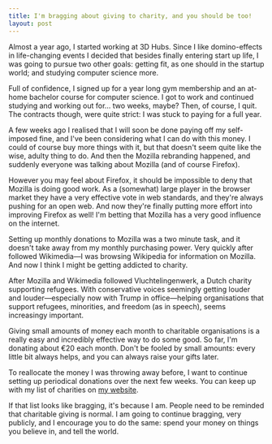 ```yaml
---
title: I'm bragging about giving to charity, and you should be too!
layout: post
---
```


Almost a year ago, I started working at 3D Hubs. Since I like domino-effects in
life-changing events I decided that besides finally entering start up life, I
was going to pursue two other goals: getting fit, as one should in the startup
world; and studying computer science more.

Full of confidence, I signed up for a year long gym membership and an at-home
bachelor course for computer science. I got to work and continued studying and
working out for… two weeks, maybe? Then, of course, I quit. The contracts
though, were quite strict: I was stuck to paying for a full year.

A few weeks ago I realised that I will soon be done paying off my self-imposed
fine, and I've been considering what I can do with this money. I could of
course buy more things with it, but that doesn't seem quite like the wise,
adulty thing to do. And then the Mozilla rebranding happened, and suddenly
everyone was talking about Mozilla (and of course Firefox).

However you may feel about Firefox, it should be impossible to deny that
Mozilla is doing good work. As a (somewhat) large player in the browser market
they have a very effective vote in web standards, and they're always pushing
for an open web. And now they're finally putting more effort into improving
Firefox as well! I'm betting that Mozilla has a very good influence on the
internet.

Setting up monthly donations to Mozilla was a two minute task, and it doesn't
take away from my monthly purchasing power. Very quickly after followed
Wikimedia—I was browsing Wikipedia for information on Mozilla. And now I think
I might be getting addicted to charity.

After Mozilla and Wikimedia followed Vluchtelingenwerk, a Dutch charity
supporting refugees. With conservative voices seemingly getting louder and
louder—especially now with Trump in office—helping organisations that support
refugees, minorities, and freedom (as in speech), seems increasingy important.

Giving small amounts of money each month to charitable organisations is a
really easy and incredibly effective way to do some good. So far, I'm donating
about €20 each month. Don't be fooled by small amounts: every little bit always
helps, and you can always raise your gifts later.

To reallocate the money I was throwing away before, I want to continue setting
up periodical donations over the next few weeks. You can keep up with my list
of charities on [my website](http://martijnarts.com).

If that list looks like bragging, it's because I am. People need to be reminded
that charitable giving is normal. I am going to continue bragging, very
publicly, and I encourage you to do the same: spend your money on things you
believe in, and tell the world.
